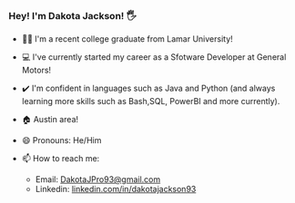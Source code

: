 ### Hey! I'm Dakota Jackson! 🖐

- 👨‍🎓 I'm a recent college graduate from Lamar University!
- 💻 I've currently started my career as a Sfotware Developer at General Motors!
- ✔️ I'm confident in languages such as Java and Python (and always learning more skills such as Bash,SQL, PowerBI and more currently).
- 🏠 Austin area!
- 😄 Pronouns: He/Him

- 📫 How to reach me:
    - Email: DakotaJPro93@gmail.com
    - Linkedin: [linkedin.com/in/dakotajackson93](url)

